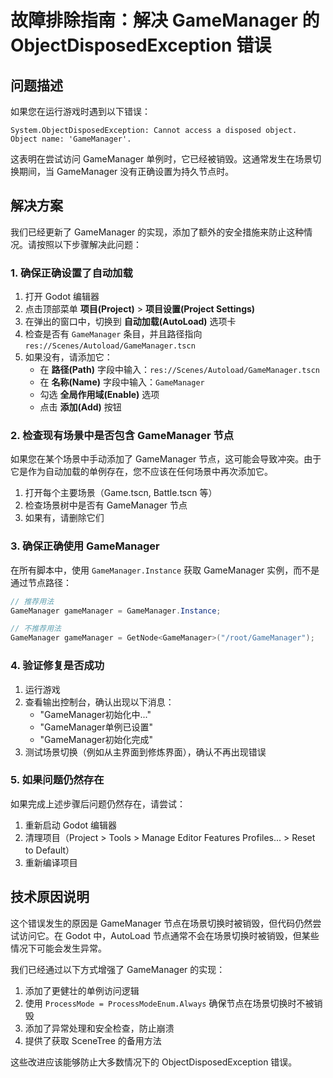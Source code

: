# 故障排除指南：解决 GameManager 的 ObjectDisposedException 错误

## 问题描述

如果您在运行游戏时遇到以下错误：

```
System.ObjectDisposedException: Cannot access a disposed object.
Object name: 'GameManager'.
```

这表明在尝试访问 GameManager 单例时，它已经被销毁。这通常发生在场景切换期间，当 GameManager 没有正确设置为持久节点时。

## 解决方案

我们已经更新了 GameManager 的实现，添加了额外的安全措施来防止这种情况。请按照以下步骤解决此问题：

### 1. 确保正确设置了自动加载

1. 打开 Godot 编辑器
2. 点击顶部菜单 **项目(Project)** > **项目设置(Project Settings)**
3. 在弹出的窗口中，切换到 **自动加载(AutoLoad)** 选项卡
4. 检查是否有 `GameManager` 条目，并且路径指向 `res://Scenes/Autoload/GameManager.tscn`
5. 如果没有，请添加它：
   - 在 **路径(Path)** 字段中输入：`res://Scenes/Autoload/GameManager.tscn`
   - 在 **名称(Name)** 字段中输入：`GameManager`
   - 勾选 **全局作用域(Enable)** 选项
   - 点击 **添加(Add)** 按钮

### 2. 检查现有场景中是否包含 GameManager 节点

如果您在某个场景中手动添加了 GameManager 节点，这可能会导致冲突。由于它是作为自动加载的单例存在，您不应该在任何场景中再次添加它。

1. 打开每个主要场景（Game.tscn, Battle.tscn 等）
2. 检查场景树中是否有 GameManager 节点
3. 如果有，请删除它们

### 3. 确保正确使用 GameManager

在所有脚本中，使用 `GameManager.Instance` 获取 GameManager 实例，而不是通过节点路径：

```csharp
// 推荐用法
GameManager gameManager = GameManager.Instance;

// 不推荐用法
GameManager gameManager = GetNode<GameManager>("/root/GameManager");
```

### 4. 验证修复是否成功

1. 运行游戏
2. 查看输出控制台，确认出现以下消息：
   - "GameManager初始化中..."
   - "GameManager单例已设置"
   - "GameManager初始化完成"
3. 测试场景切换（例如从主界面到修炼界面），确认不再出现错误

### 5. 如果问题仍然存在

如果完成上述步骤后问题仍然存在，请尝试：

1. 重新启动 Godot 编辑器
2. 清理项目（Project > Tools > Manage Editor Features Profiles... > Reset to Default）
3. 重新编译项目

## 技术原因说明

这个错误发生的原因是 GameManager 节点在场景切换时被销毁，但代码仍然尝试访问它。在 Godot 中，AutoLoad 节点通常不会在场景切换时被销毁，但某些情况下可能会发生异常。

我们已经通过以下方式增强了 GameManager 的实现：

1. 添加了更健壮的单例访问逻辑
2. 使用 `ProcessMode = ProcessModeEnum.Always` 确保节点在场景切换时不被销毁
3. 添加了异常处理和安全检查，防止崩溃
4. 提供了获取 SceneTree 的备用方法

这些改进应该能够防止大多数情况下的 ObjectDisposedException 错误。 